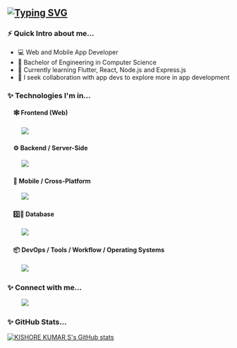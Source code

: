 [![Typing SVG](https://readme-typing-svg.demolab.com?font=Fira+Code&pause=1000&color=FFFFFF&random=false&width=500&lines=Hi+there+%F0%9F%91%8B%2C+I'm+Kishore+Kumar+S)](https://git.io/typing-svg)
---
### ⚡ Quick Intro about me...
- 💻 Web and Mobile App Developer
- 🏫 Bachelor of Engineering in Computer Science
- 🌱 Currently learning Flutter, React, Node.js and Express.js
- 👯 I seek collaboration with app devs to explore more in app development
<!--- 🧑‍💻 Explore my Leetcode Profile: 
&nbsp;
[![LeetCode](https://img.shields.io/badge/LeetCode-000000?style=flat-square&logo=LeetCode&logoColor=#d16c06)](https://leetcode.com/livekishore2001/)-->
### ✨ Technologies I'm in...
#### &nbsp; &nbsp; 🕸️ Frontend (Web)
&nbsp; &nbsp; &nbsp; &nbsp; <img src="https://skillicons.dev/icons?i=html,css,js,react,tailwindcss,svg" />
#### &nbsp; &nbsp; ⚙️ Backend / Server-Side
&nbsp; &nbsp; &nbsp; &nbsp; <img src="https://skillicons.dev/icons?i=nodejs,express" />
#### &nbsp; &nbsp; 📱 Mobile / Cross-Platform
&nbsp; &nbsp; &nbsp; &nbsp; <img src="https://skillicons.dev/icons?i=dart,flutter,firebase" />
#### &nbsp; &nbsp; 0️⃣📃 Database
&nbsp; &nbsp; &nbsp; &nbsp; <img src="https://skillicons.dev/icons?i=mysql" />
#### &nbsp; &nbsp; 📦 DevOps / Tools / Workflow / Operating Systems
&nbsp; &nbsp; &nbsp; &nbsp; <img src="https://skillicons.dev/icons?i=github,git,vite,vscode,postman,npm,pnpm,ubuntu,windows" />

### ✨ Connect with me...
<p float="left"> &nbsp; &nbsp; &nbsp; &nbsp;
<a href="https://www.linkedin.com/in/kishore-kumar-s-8b0683201/" target="blank"><img src="https://skillicons.dev/icons?i=linkedin" /></a>
</p>

### ✨ GitHub Stats...
[![KISHORE KUMAR S's GitHub stats](https://github-readme-stats.vercel.app/api?username=KISHORE-KUMAR-S&show_icons=true&theme=dark&include_all_commits=true&count_private=true)](https://github.com/anuraghazra/github-readme-stats)

<!--
**KISHORE-KUMAR-S/KISHORE-KUMAR-S** is a ✨ _special_ ✨ repository because its `README.md` (this file) appears on your GitHub profile.

Here are some ideas to get you started:

- 🔭 I’m currently working on ...
- 🌱 I’m currently learning ...
- 👯 I’m looking to collaborate on ...
- 🤔 I’m looking for help with ...
- 💬 Ask me about ...
- 📫 How to reach me: ...
- 😄 Pronouns: ...
- ⚡ Fun fact: ...
-->
